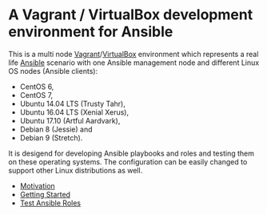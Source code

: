 # A Vagrant / VirtualBox development environment for Ansible

This is a multi node [Vagrant](https://www.vagrantup.com/ "Vagrant")/[VirtualBox](https://www.virtualbox.org/ "VirtualBox")
environment which represents a real life [Ansible](http://docs.ansible.com/ansible/ "Ansible")
scenario with one Ansible management node and different Linux OS nodes (Ansible
clients):

* CentOS 6, 
* CentOS 7, 
* Ubuntu 14.04 LTS (Trusty Tahr),
* Ubuntu 16.04 LTS (Xenial Xerus),
* Ubuntu 17.10 (Artful Aardvark),
* Debian 8 (Jessie) and
* Debian 9 (Stretch).

It is desigend for developing Ansible playbooks and roles and testing them on
these operating systems. The configuration can be easily changed to support
other Linux distributions as well.

* [Motivation](/motivation/)
* [Getting Started](/getting_started/)
* [Test Ansible Roles](/test_ansible_roles/)

